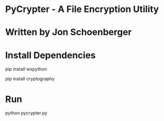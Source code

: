 # PyCrypter - A File Encryption Utility
# 
# Written by Jon Schoenberger


# Install Dependencies
pip install wxpython

pip install cryptography

# Run
python pycrypter.py
